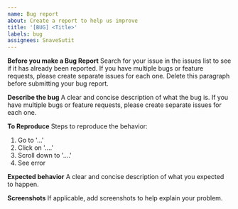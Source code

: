 ```yaml
---
name: Bug report
about: Create a report to help us improve
title: '[BUG] <Title>'
labels: bug
assignees: SnaveSutit
---
```


**Before you make a Bug Report**
Search for your issue in the issues list to see if it has already been reported.
If you have multiple bugs or feature requests, please create separate issues for each one.
Delete this paragraph before submitting your bug report.

**Describe the bug**
A clear and concise description of what the bug is.
If you have multiple bugs or feature requests, please create separate issues for each one.

**To Reproduce**
Steps to reproduce the behavior:

1. Go to '...'
2. Click on '....'
3. Scroll down to '....'
4. See error

**Expected behavior**
A clear and concise description of what you expected to happen.

**Screenshots**
If applicable, add screenshots to help explain your problem.
